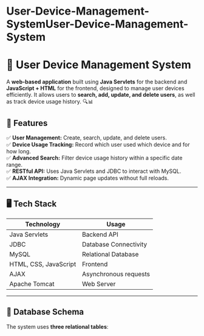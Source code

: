 # User-Device-Management-SystemUser-Device-Management-System
# 📱 User Device Management System

A **web-based application** built using **Java Servlets** for the backend and **JavaScript + HTML** for the frontend, designed to manage user devices efficiently. It allows users to **search, add, update, and delete users**, as well as track device usage history. 🔍📊  

## 🎯 Features  

✅ **User Management:** Create, search, update, and delete users.  
✅ **Device Usage Tracking:** Record which user used which device and for how long.  
✅ **Advanced Search:** Filter device usage history within a specific date range.  
✅ **RESTful API:** Uses Java Servlets and JDBC to interact with MySQL.  
✅ **AJAX Integration:** Dynamic page updates without full reloads.  

---

## 🖥️ Tech Stack  

| **Technology** | **Usage** |
|---------------|----------|
| Java Servlets | Backend API |
| JDBC | Database Connectivity |
| MySQL | Relational Database |
| HTML, CSS, JavaScript | Frontend |
| AJAX | Asynchronous requests |
| Apache Tomcat | Web Server |

---

## 📌 Database Schema  

The system uses **three relational tables**:  

